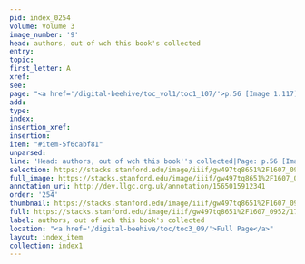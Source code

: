 ```yaml
---
pid: index_0254
volume: Volume 3
image_number: '9'
head: authors, out of wch this book's collected
entry: 
topic: 
first_letter: A
xref: 
see: 
page: "<a href='/digital-beehive/toc_vol1/toc1_107/'>p.56 [Image 1.117]</a>"
add: 
type: 
index: 
insertion_xref: 
insertion: 
item: "#item-5f6cabf81"
unparsed: 
line: 'Head: authors, out of wch this book''s collected|Page: p.56 [Image 1.117]|#item-5f6cabf81'
selection: https://stacks.stanford.edu/image/iiif/gw497tq8651%2F1607_0952/177,1905,751,247/full/0/default.jpg
full_image: https://stacks.stanford.edu/image/iiif/gw497tq8651%2F1607_0952/full/full/0/default.jpg
annotation_uri: http://dev.llgc.org.uk/annotation/1565015912341
order: '254'
thumbnail: https://stacks.stanford.edu/image/iiif/gw497tq8651%2F1607_0952/177,1905,751,247/150,/0/default.jpg
full: https://stacks.stanford.edu/image/iiif/gw497tq8651%2F1607_0952/177,1905,751,247/full/0/default.jpg
label: authors, out of wch this book's collected
location: "<a href='/digital-beehive/toc/toc3_09/'>Full Page</a>"
layout: index_item
collection: index1
---
```

